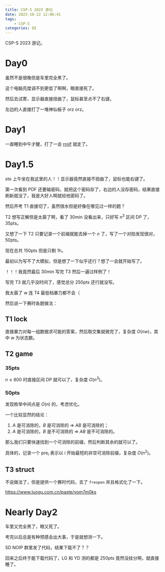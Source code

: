 ```yaml
---
title: CSP-S 2023 游记
date: 2023-10-22 12:06:41
tags:
    - CSP-S
categories: OI
---
```


CSP-S 2023 游记。

<!-- more -->

# Day0

虽然不是很晚但是车里完全黑了。

这个电脑亮度调不到更低了啊啊，眼直接死了。

然后去试寄，显示器直接扭曲了，鼠标甚至点不了右键。

左边的人直接打了一堆神仙板子 orz orz。

# Day1

一直睡到中午才醒，打了一会 [rrolf](https://rrolf.io) 就走了。

# Day1.5

sto 上午坐在我这里的人！！显示器竟然直接不扭曲了，鼠标也能右键了。

第一次看到 PDF 还要输密码，就把这个密码存了，右边的人没存密码，结果直接刷新就没了，我是大好人啊就给他密码了。

然后开考 T1 直接切了，虽然很水但是好像在哪见过一样的题？

T2 想写正解但是太蒻了啊，看了 30min 没看出来，只好写 $n^3$ 区间 DP 了，35pts。

又想了一下 T2 只要记录一个前缀就能去掉一个 $n$ 了，写了一个对拍发现很对，50pts。

现在总共 150pts 但是只剩 1h。

最初以为写不了大模拟，但是想了一下似乎还行？想了一会就开始写了。

！！！我竟然最后 30min 写完 T3 然后一遍过样例了！

写完 T3 就几乎没时间了，感觉总分 250pts 还行就没写。

我太蒻了 w 连 T4 最低档暴力都不会（

然后说一下赛时各题做法：

## T1 lock

直接暴力对每一组数据求可能的答案，然后取交集就做完了，复杂度 $O(nw)$，其中 $w$ 为状态数。

## T2 game

### 35pts

$n \le 800$ 时直接区间 DP 就可以了，复杂度 $O(n^3)$。

### 50pts

发现枚举中间点是 $O(n)$ 的，考虑优化。

一个比较显然的结论：

1. $A$ 是可消除的，$B$ 是可消除的 $\Rightarrow$ $AB$ 是可消除的；
2. $A$ 是可消除的，$B$ 是不可消除的 $\Rightarrow$ $AB$ 是不可消除的。

那么我们只要快速找到一个可消除的前缀，然后判断其余的就可以了。

具体的，记录一个 $\mathrm{pre}_i$ 表示以 $i$ 开始最短的非空可消除前缀，复杂度 $O(n^2)$。

## T3 struct

不说做法了，但是提供一个赛时代码，去了 `freopen` 并且格式化了一下。

<https://www.luogu.com.cn/paste/yom7m0ks>

# Nearly Day2

车里又完全黑了，眼又死了。

考完以后总是有种预感会出大事，于是就想测一下。

SD NOIP 群里发了代码，结果下载不了？？

回来之后终于能下载代码了，LG 和 YD 测的都是 250pts 竟然没挂分啊，就直接睡了。
